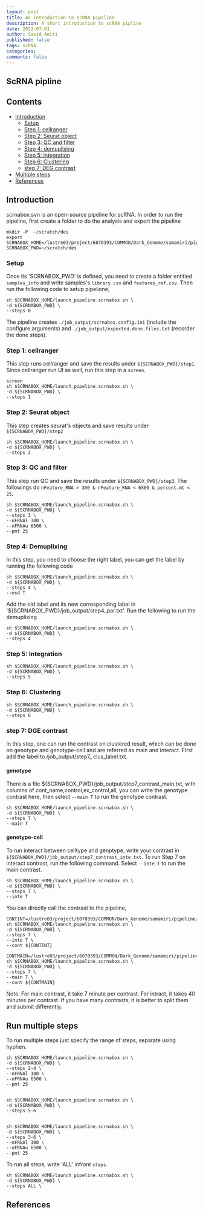 ```yaml
---
layout: post
title: An introduction to scRNA pipeline 
description: A short introduction to scRNA pipline
date: 2022-07-01
author: Saeid Amiri
published: false
tags: scRNA 
categories: 
comments: false
---
```

## ScRNA  pipline  
## Contents

- [Introduction](#introduction)
  - [Setup](#setup)
  - [Step 1: cellranger](#step-1-cellranger)
  - [Step 2: Seurat object](#step-2-seurat-object)  
  - [Step 3: QC and filter](#step-3-qc-and-filter)
  - [Step 4: demuplixing](#step-4-demuplixing)
  - [Step 5: integration](#step-5-integration)
  - [Step 6: Clustering](#step-6-clustering)   
  - [step 7: DEG contrast](#step-7-DEG-contrast)    
- [Multiple steps](#)  
- [References](#references)

## Introduction 
scrnabox.svn is an open-source pipeline for scRNA. In order to run the pipeline, first create a folder to do the analysis and export the pipeline
```
mkdir -P  ~/scratch/des
export SCRNABOX_HOME=/lustre03/project/6070393/COMMON/Dark_Genome/samamiri/pipeline/scrnabox.svn
SCRNABOX_PWD=~/scratch/des
```

### Setup
Once its 'SCRNABOX_PWD' is defined, you need to create a folder entitled `samples_info` and write samples's `library.csv` and `features_ref.csv`. Then run the following code to setup pipelione, 
```
sh $SCRNABOX_HOME/launch_pipeline.scrnabox.sh \
-d ${SCRNABOX_PWD} \
--steps 0 
```
The pipeline creates `./job_output/scrnabox.config.ini` (include the configure arguments) and `./job_output/expected.done.files.txt` (recorder the done steps). 

### Step 1: cellranger
This step runs cellranger and save the results under `${SCRNABOX_PWD}/step1`. Since cellranger run UI as well, run this step in a `screen`. 
```
screen 
sh $SCRNABOX_HOME/launch_pipeline.scrnabox.sh \
-d ${SCRNABOX_PWD} \
--steps 1
```

### Step 2: Seurat object 
This step creates seurat's objects and save results under `${SCRNABOX_PWD}/step2`
```
sh $SCRNABOX_HOME/launch_pipeline.scrnabox.sh \
-d ${SCRNABOX_PWD} \
--steps 2
```


### Step 3: QC and filter
This step run QC and save the results under `${SCRNABOX_PWD}/step3`. The followings do `nFeature_RNA > 300 & nFeature_RNA < 6500 & percent.mt < 25`. 
```
sh $SCRNABOX_HOME/launch_pipeline.scrnabox.sh \
-d ${SCRNABOX_PWD} \
--steps 3 \
--nFRNAl 300 \
--nFRNAu 6500 \
--pmt 25
```

### Step 4: Demuplixing 
In this step, you need to choose the right label, you can get the label by running the following code 
```
sh $SCRNABOX_HOME/launch_pipeline.scrnabox.sh \
-d ${SCRNABOX_PWD} \
--steps 4 \
--msd T 
```

Add the old label and its new corresponding label in '${SCRNABOX_PWD}/job_output/step4_par.txt'. Run the following to run the demuplixing  

```
sh $SCRNABOX_HOME/launch_pipeline.scrnabox.sh \
-d ${SCRNABOX_PWD} \
--steps 4 
```

### Step 5: Integration 
```
sh $SCRNABOX_HOME/launch_pipeline.scrnabox.sh \
-d ${SCRNABOX_PWD} \
--steps 5 
```

### Step 6: Clustering 
```
sh $SCRNABOX_HOME/launch_pipeline.scrnabox.sh \
-d ${SCRNABOX_PWD} \
--steps 6 
```


### step 7: DGE contrast
In this step, one can run the contrast on clustered result, which can be done on genotype and genotype-cell and are referred as main and interact. First add the label to /job_output/step7_ clus_label.txt. 
#### genotype 
There is a file ${SCRNABOX_PWD}/job_output/step7_contrast_main.txt, with columns of cont_name,control,ex_control,all, you can write the genotype contrast here, then select `--main T` to run the genotype contrast. 
```
sh $SCRNABOX_HOME/launch_pipeline.scrnabox.sh \
-d ${SCRNABOX_PWD} \
--steps 7 \
--main T
```

#### genotype-cell
To run interact between celltype and genptype, write your contrast in `${SCRNABOX_PWD}/job_output/step7_contrast_inte.txt`. To run Step 7 on interact contrast, run the following command. Select `--inte T` to run the main contrast. 
```
sh $SCRNABOX_HOME/launch_pipeline.scrnabox.sh \
-d ${SCRNABOX_PWD} \
--steps 7 \
--inte T
```

You can directly call the contrast to the pipeline, 
```
CONTINT=/lustre03/project/6070393/COMMON/Dark_Genome/samamiri/pipeline/scrnabox.svn_run/des/step7_contrast_inte.txt
sh $SCRNABOX_HOME/launch_pipeline.scrnabox.sh \
-d ${SCRNABOX_PWD} \
--steps 7 \
--inte T \
--cont ${CONTINT}
```

```
CONTMAIN=/lustre03/project/6070393/COMMON/Dark_Genome/samamiri/pipeline/scrnabox.svn_run/des/step7_contrast_main.txt
sh $SCRNABOX_HOME/launch_pipeline.scrnabox.sh \
-d ${SCRNABOX_PWD} \
--steps 7 \
--main T \
--cont ${CONTMAIN}
```

Note: For main contrast, it take 7 minute per contrast. For intract, it takes 40 minutes per contrast.  If you have many contrasts, it is better to split them and submit differently.  


## Run multiple steps
To run multiple steps just specify the range of steps, separate using hyphen. 
```
sh $SCRNABOX_HOME/launch_pipeline.scrnabox.sh \
-d ${SCRNABOX_PWD} \
--steps 2-4 \
--nFRNAl 300 \
--nFRNAu 6500 \
--pmt 25


sh $SCRNABOX_HOME/launch_pipeline.scrnabox.sh \
-d ${SCRNABOX_PWD} \
--steps 5-6 


sh $SCRNABOX_HOME/launch_pipeline.scrnabox.sh \
-d ${SCRNABOX_PWD} \
--steps 3-6 \
--nFRNAl 300 \
--nFRNAu 6500 \
--pmt 25
```

To run all steps, write 'ALL' infront `steps`.   
```
sh $SCRNABOX_HOME/launch_pipeline.scrnabox.sh \
-d ${SCRNABOX_PWD} \
--steps ALL \
```

## References

